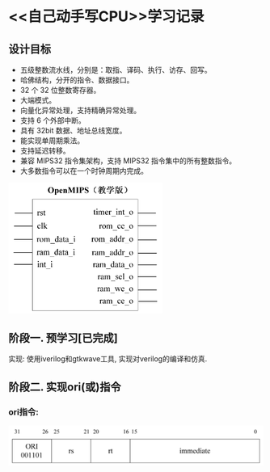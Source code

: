 # <<自己动手写CPU>>学习记录

## 设计目标

- 五级整数流水线，分别是：取指、译码、执行、访存、回写。
- 哈佛结构，分开的指令、数据接口。
- 32 个 32 位整数寄存器。
- 大端模式。
- 向量化异常处理，支持精确异常处理。
- 支持 6 个外部中断。
- 具有 32bit 数据、地址总线宽度。
- 能实现单周期乘法。
- 支持延迟转移。
- 兼容 MIPS32 指令集架构，支持 MIPS32 指令集中的所有整数指令。
- 大多数指令可以在一个时钟周期内完成。

<img src="README.assets/image-20230201184542992.png" alt="image-20230201184542992" style="zoom:50%;" />

## 阶段一. 预学习[已完成]

实现: 使用iverilog和gtkwave工具, 实现对verilog的编译和仿真.

## 阶段二. 实现ori(或)指令

### ori指令:

![ori指令格式](README.assets/image-20230201185000060.png)





